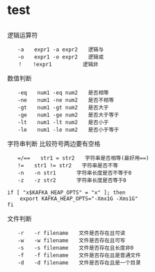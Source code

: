 # test

## 

逻辑运算符

    　　-a　　expr1 -a expr2　　逻辑与
    　　-o　　expr1 -o expr2　　逻辑或
    　　！　　!expr1　　　　　　逻辑非

数值判断

    　　-eq　　num1 -eq num2　　是否相等
    　　-ne　　num1 -ne num2　　是否不相等
    　　-gt　　num1 -gt num2　　是否大于
    　　-ge　　num1 -ge num2　　是否大于等于
    　　-lt　　num1 -lt num2　　是否小于
    　　-le　　num1 -le num2　　是否小于等于

字符串判断 比较符号两边要有空格

    　　=/==　　str1 = str2　　字符串是否相等(最好用==)
    　　!=　　str1 != str2　　字符串是否不等
    　　-n　　-n str1　　　　字符串长度是否不等于0
    　　-z　　-z str2　　　　字符串长度是否等于0
    
    if [ "x$KAFKA_HEAP_OPTS" = "x" ]; then
        export KAFKA_HEAP_OPTS="-Xmx1G -Xms1G"
    fi

文件判断

    　　-r　　-r filename　　文件是否存在且可读
    　　-w　　-w filename　　文件是否存在且可写
    　　-s　　-s filename　　文件是否存在且长度非0
    　　-f　　-f filename　　文件是否存在且是普通文件
    　　-d　　-d filename　　文件是否存在且是一个目录
